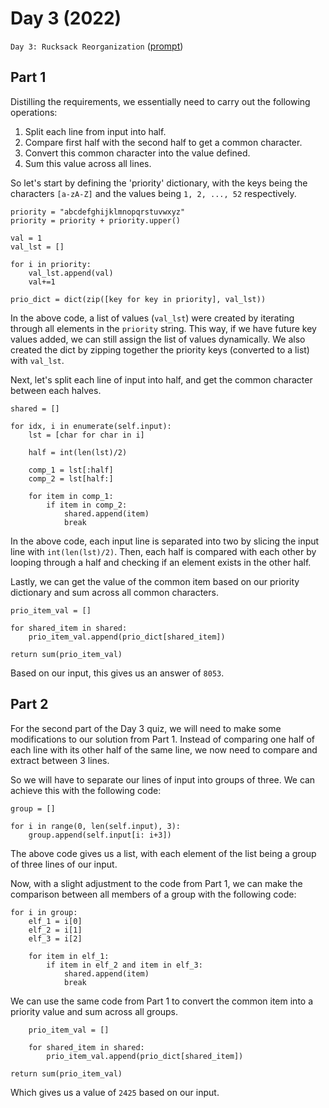 # Day 3 (2022)

`Day 3: Rucksack Reorganization` ([prompt](https://adventofcode.com/2022/day/3))

## Part 1
Distilling the requirements, we essentially need to carry out the following operations:
1. Split each line from input into half.
2. Compare first half with the second half to get a common character.
3. Convert this common character into the value defined.
4. Sum this value across all lines.

So let's start by defining the 'priority' dictionary, with the keys being the characters `[a-zA-Z]` and the values being `1, 2, ..., 52` respectively. 

```
priority = "abcdefghijklmnopqrstuvwxyz"
priority = priority + priority.upper()

val = 1
val_lst = []

for i in priority:
    val_lst.append(val)
    val+=1
    
prio_dict = dict(zip([key for key in priority], val_lst))

```

In the above code, a list of values (`val_lst`) were created by iterating through all elements in the `priority` string. This way, if we have future key values added, we can still assign the list of values dynamically. We also created the dict by zipping together the priority keys (converted to a list) with `val_lst`.

Next, let's split each line of input into half, and get the common character between each halves.

```
shared = []

for idx, i in enumerate(self.input):
    lst = [char for char in i]
    
    half = int(len(lst)/2)
    
    comp_1 = lst[:half]
    comp_2 = lst[half:]

    for item in comp_1:
        if item in comp_2:
            shared.append(item)
            break
```
In the above code, each input line is separated into two by slicing the input line with `int(len(lst)/2)`. Then, each half is compared with each other by looping through a half and checking if an element exists in the other half.

Lastly, we can get the value of the common item based on our priority dictionary and sum across all common characters.

```
prio_item_val = []

for shared_item in shared:
    prio_item_val.append(prio_dict[shared_item])

return sum(prio_item_val)
```

Based on our input, this gives us an answer of `8053`.

## Part 2
For the second part of the Day 3 quiz, we will need to make some modifications to our solution from Part 1. Instead of comparing one half of each line with its other half of the same line, we now need to compare and extract  between 3 lines.

So we will have to separate our lines of input into groups of three. We can achieve this with the following code:

```
group = []

for i in range(0, len(self.input), 3):
    group.append(self.input[i: i+3])

```

The above code gives us a list, with each element of the list being a group of three lines of our input.

Now, with a slight adjustment to the code from Part 1, we can make the comparison between all members of a group with the following code:

```
for i in group:
    elf_1 = i[0]
    elf_2 = i[1]
    elf_3 = i[2]
        
    for item in elf_1:
        if item in elf_2 and item in elf_3:
            shared.append(item)
            break
```

We can use the same code from Part 1 to convert the common item into a priority value and sum across all groups.

```
    prio_item_val = []

    for shared_item in shared:
        prio_item_val.append(prio_dict[shared_item])

return sum(prio_item_val)
```

Which gives us a value of `2425` based on our input.